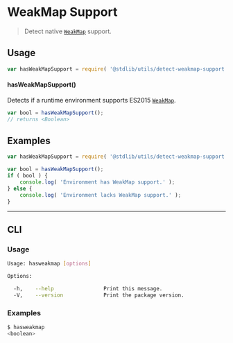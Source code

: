 # WeakMap Support

> Detect native [`WeakMap`][weakmap] support.


<!-- <usage> -->

## Usage

``` javascript
var hasWeakMapSupport = require( '@stdlib/utils/detect-weakmap-support' );
```

#### hasWeakMapSupport()

Detects if a runtime environment supports ES2015 [`WeakMap`][weakmap].

``` javascript
var bool = hasWeakMapSupport();
// returns <Boolean>
```

<!-- </usage> -->


<!-- <examples> -->

## Examples

``` javascript
var hasWeakMapSupport = require( '@stdlib/utils/detect-weakmap-support' );

var bool = hasWeakMapSupport();
if ( bool ) {
    console.log( 'Environment has WeakMap support.' );
} else {
    console.log( 'Environment lacks WeakMap support.' );
}
```

<!-- </examples> -->


<!-- <cli> -->

---

## CLI

<!-- <usage> -->

### Usage

``` bash
Usage: hasweakmap [options]

Options:

  -h,    --help                Print this message.
  -V,    --version             Print the package version.
```

<!-- </usage> -->

<!-- <examples> -->

### Examples

``` bash
$ hasweakmap
<boolean>
```

<!-- </examples> -->

<!-- </cli> -->


<!-- <links> -->

[weakmap]: https://developer.mozilla.org/en-US/docs/Web/JavaScript/Reference/Global_Objects/WeakMap

<!-- </links> -->
